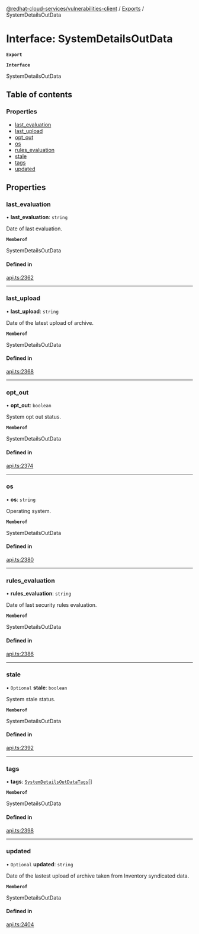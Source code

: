 [@redhat-cloud-services/vulnerabilities-client](../README.md) / [Exports](../modules.md) / SystemDetailsOutData

# Interface: SystemDetailsOutData

**`Export`**

**`Interface`**

SystemDetailsOutData

## Table of contents

### Properties

- [last\_evaluation](SystemDetailsOutData.md#last_evaluation)
- [last\_upload](SystemDetailsOutData.md#last_upload)
- [opt\_out](SystemDetailsOutData.md#opt_out)
- [os](SystemDetailsOutData.md#os)
- [rules\_evaluation](SystemDetailsOutData.md#rules_evaluation)
- [stale](SystemDetailsOutData.md#stale)
- [tags](SystemDetailsOutData.md#tags)
- [updated](SystemDetailsOutData.md#updated)

## Properties

### last\_evaluation

• **last\_evaluation**: `string`

Date of last evaluation.

**`Memberof`**

SystemDetailsOutData

#### Defined in

[api.ts:2362](https://github.com/RedHatInsights/javascript-clients/blob/master/packages/vulnerabilities/api.ts#L2362)

___

### last\_upload

• **last\_upload**: `string`

Date of the latest upload of archive.

**`Memberof`**

SystemDetailsOutData

#### Defined in

[api.ts:2368](https://github.com/RedHatInsights/javascript-clients/blob/master/packages/vulnerabilities/api.ts#L2368)

___

### opt\_out

• **opt\_out**: `boolean`

System opt out status.

**`Memberof`**

SystemDetailsOutData

#### Defined in

[api.ts:2374](https://github.com/RedHatInsights/javascript-clients/blob/master/packages/vulnerabilities/api.ts#L2374)

___

### os

• **os**: `string`

Operating system.

**`Memberof`**

SystemDetailsOutData

#### Defined in

[api.ts:2380](https://github.com/RedHatInsights/javascript-clients/blob/master/packages/vulnerabilities/api.ts#L2380)

___

### rules\_evaluation

• **rules\_evaluation**: `string`

Date of last security rules evaluation.

**`Memberof`**

SystemDetailsOutData

#### Defined in

[api.ts:2386](https://github.com/RedHatInsights/javascript-clients/blob/master/packages/vulnerabilities/api.ts#L2386)

___

### stale

• `Optional` **stale**: `boolean`

System stale status.

**`Memberof`**

SystemDetailsOutData

#### Defined in

[api.ts:2392](https://github.com/RedHatInsights/javascript-clients/blob/master/packages/vulnerabilities/api.ts#L2392)

___

### tags

• **tags**: [`SystemDetailsOutDataTags`](SystemDetailsOutDataTags.md)[]

**`Memberof`**

SystemDetailsOutData

#### Defined in

[api.ts:2398](https://github.com/RedHatInsights/javascript-clients/blob/master/packages/vulnerabilities/api.ts#L2398)

___

### updated

• `Optional` **updated**: `string`

Date of the lastest upload of archive taken from Inventory syndicated data.

**`Memberof`**

SystemDetailsOutData

#### Defined in

[api.ts:2404](https://github.com/RedHatInsights/javascript-clients/blob/master/packages/vulnerabilities/api.ts#L2404)
